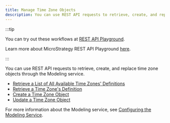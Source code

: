 ```yaml
---
title: Manage Time Zone Objects
description: You can use REST API requests to retrieve, create, and replace time zone objects through the Modeling service.
---
```


:::tip

You can try out these workflows at [REST API Playground](https://www.postman.com/microstrategysdk/workspace/microstrategy-rest-api/folder/16131298-dcd45e43-c8f8-4198-9fa6-c0e3a22c0aaf?ctx=documentation).

Learn more about MicroStrategy REST API Playground [here](/docs/getting-started/playground.md).

:::

You can use REST API requests to retrieve, create, and replace time zone objects through the Modeling service.

- [Retrieve a List of All Available Time Zones' Definitions](./retrieve-a-list-of-time-zones-definitions.md)
- [Retrieve a Time Zone's Definition](./retrieve-a-time-zones-definition.md)
- [Create a Time Zone Object](./create-a-time-zone-object.md)
- [Update a Time Zone Object](./update-a-time-zone-object.md)

For more information about the Modeling service, see [Configuring the Modeling Service](https://www2.microstrategy.com/producthelp/2021/InstallConfig/en-us/Content/modeling_service.htm).
